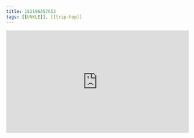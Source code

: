 ```yaml
---
title: 181196357652
tags: [[UNKLE]], [[trip-hop]]
---
```

<iframe allow="accelerometer; autoplay; clipboard-write; encrypted-media; gyroscope; picture-in-picture" allowfullscreen="" frameborder="0" height="281" id="youtube_iframe" src="https://www.youtube.com/embed/JursSCziB38?feature=oembed&amp;enablejsapi=1&amp;origin=https://safe.txmblr.com&amp;wmode=opaque" width="500"></iframe>